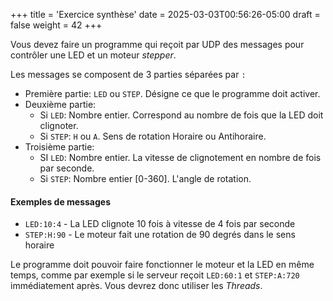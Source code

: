 +++
title = 'Exercice synthèse'
date = 2025-03-03T00:56:26-05:00
draft = false
weight = 42
+++

Vous devez faire un programme qui reçoit par UDP des messages pour contrôler une LED et un moteur _stepper_. 

Les messages se composent de 3 parties séparées par `:`
- Première partie: `LED` ou `STEP`. Désigne ce que le programme doit activer.
- Deuxième partie: 
  - Si `LED`: Nombre entier. Correspond au nombre de fois que la LED doit clignoter.
  - Si `STEP`: `H` ou `A`. Sens de rotation Horaire ou Antihoraire.
- Troisième partie: 
  - SI `LED`: Nombre entier. La vitesse de clignotement en nombre de fois par seconde.
  - Si `STEP`: Nombre entier [0-360]. L'angle de rotation.
  
#### Exemples de messages
- `LED:10:4`  -   La LED clignote 10 fois à vitesse de 4 fois par seconde
- `STEP:H:90` -   Le moteur fait une rotation de 90 degrés dans le sens horaire

Le programme doit pouvoir faire fonctionner le moteur et la LED en même temps, comme par exemple si le serveur reçoit `LED:60:1` et `STEP:A:720` immédiatement après. Vous devrez donc utiliser les _Threads_.